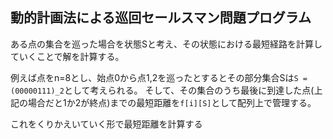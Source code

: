 ## 動的計画法による巡回セールスマン問題プログラム

ある点の集合を巡った場合を状態Sと考え、その状態における最短経路を計算していくことで解を計算する。

例えば点をn=8とし、始点0から点1,2を巡ったとするとその部分集合Sは`S = (00000111)_2`として考えられる。
そして、その集合のうち最後に到達した点(上記の場合だと1か2が終点)までの最短距離を`f[i][S]`として配列上で管理する。

これをくりかえいていく形で最短距離を計算する

